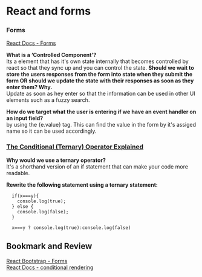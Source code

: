 # React and forms

### Forms  
[React Docs - Forms](https://reactjs.org/docs/forms.html)

**What is a ‘Controlled Component’?**  
Its a element that has it's own state internally that becomes controlled by react so that they sync up and you can control the state.
**Should we wait to store the users responses from the form into state when they submit the form OR should we update the state with their responses as soon as they enter them? Why.**  
Update as soon as hey enter so that the information can be used in other UI elements such as a fuzzy search.  

**How do we target what the user is entering if we have an event handler on an input field?**  
by using the {e.value} tag. This can find the value in the form by it's assiged name so it can be used accordingly.  

### [The Conditional (Ternary) Operator Explained](https://codeburst.io/javascript-the-conditional-ternary-operator-explained-cac7218beeff)

**Why would we use a ternary operator?**  
It's a shorthand version of an if statement that can make your code more readable.  

**Rewrite the following statement using a ternary statement:**
```
  if(x===y){
    console.log(true);
  } else {
    console.log(false);
  }
  ```
  ```
    x===y ? console.log(true):console.log(false)
  ```
  

## Bookmark and Review
[React Bootstrap - Forms](https://react-bootstrap.github.io/forms/overview/)  
[React Docs - conditional rendering](https://reactjs.org/docs/conditional-rendering.html)  
